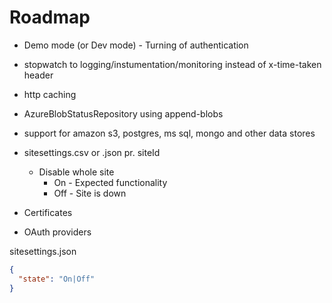 # Roadmap

- Demo mode (or Dev mode) - Turning of authentication

- stopwatch to logging/instumentation/monitoring instead of x-time-taken header

- http caching

- AzureBlobStatusRepository using append-blobs

- support for amazon s3, postgres, ms sql, mongo and other data stores

- sitesettings.csv or .json pr. siteId
  - Disable whole site
    - On - Expected functionality
    - Off - Site is down 

- Certificates
- OAuth providers

sitesettings.json
```json
{
  "state": "On|Off"
}
```